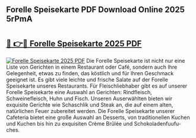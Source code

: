 ## Forelle Speisekarte PDF Download Online 2025 5rPmA

# <h2><a href="http://gc9t1pa.nevu.top/?p=Forelle+Speisekarte">🔗 👉🔴 Forelle Speisekarte 2025 PDF</a></h2>

[![Forelle Speisekarte 2025 PDF](https://i.imgur.com/dBaPXMq.png)](http://gc9t1pa.nevu.top/?p=Forelle+Speisekarte)
Die Forelle Speisekarte ist nicht nur eine Liste von Gerichten in einem Restaurant oder Café, sondern auch Ihre Gelegenheit, etwas zu finden, das köstlich und für Ihren Geschmack geeignet ist. Es gibt viele leichte und frische Salate auf der Forelle Speisekarte unseres Restaurants. Für Fleischliebhaber gibt es auf unserer Forelle Speisekarte eine Auswahl an Gerichten: Rindfleisch, Schweinefleisch, Huhn und Fisch. Unseren Auserwählten bieten wir exquisite Gerichte wie Schaschlik und Steak an, die auf einem alten, natürlichen Feuer zubereitet werden. Die Forelle Speisekarte unserer Cafeteria bietet eine große Auswahl an Desserts, von traditionellen Kuchen und Kuchen bis hin zu exquisiten Crème Brûlée und Schokoladenfuufu-ches.
